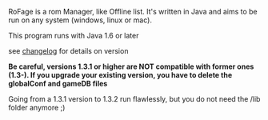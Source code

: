 RoFage is a rom Manager, like Offline list.
It's written in Java and aims to be run on any system (windows, linux or mac).

This program runs with Java 1.6 or later

see [changelog](http://rofage.googlecode.com/svn/trunk/Rofaje/CHANGELOG) for details on version

**Be careful, versions 1.3.1 or higher are NOT compatible with former ones (1.3-). If you upgrade your existing version, you have to delete the globalConf and gameDB files**

Going from a 1.3.1 version to 1.3.2 run flawlessly, but you do not need the /lib folder anymore ;)